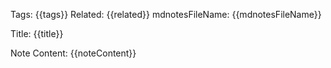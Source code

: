 Tags: {{tags}}
Related: {{related}}
mdnotesFileName: {{mdnotesFileName}}

Title: {{title}}

Note Content: {{noteContent}}